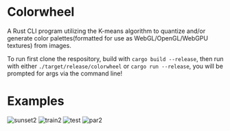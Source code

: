 # Colorwheel
A Rust CLI program utilizing the K-means algorithm to quantize and/or generate color palettes(formatted for use as WebGL/OpenGL/WebGPU textures) from images.

To run first clone the respository, build with ```cargo build --release```, 
then run with either ```./target/release/colorwheel``` or ```cargo run --release```, 
you will be prompted for args via the command line!

# Examples
![sunset2](https://github.com/FayCarsons/Colorwheel/assets/95594152/071dbbeb-b4ed-42c8-95fb-354fb859531a)
![train2](https://github.com/FayCarsons/Colorwheel/assets/95594152/59681539-4276-49b2-a7b3-2bd7e202b21a)
![test](https://github.com/FayCarsons/Colorwheel/assets/95594152/fc7562e9-398b-44d9-8bbf-c031d0295bf7)
![par2](https://github.com/FayCarsons/Colorwheel/assets/95594152/950eb680-d640-4181-a90b-9fb7068c103a)
